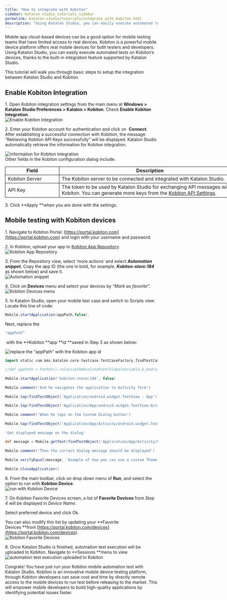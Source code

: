 ```yaml
---
title: "How to integrate with Kobiton"
sidebar: katalon_studio_tutorials_sidebar
permalink: katalon-studio/tutorials/integrate_with_kobiton.html
description: "Using Katalon Studio, you can easily execute automated tests on Kobiton’s devices, thanks to the built-in integration feature supported by Katalon Studio."
---
```

[](#)

Mobile app cloud-based devices can be a good option for mobile testing teams that have limited access to real devices. Kobiton is a powerful mobile device platform offers real mobile devices for both testers and developers. Using Katalon Studio, you can easily execute automated tests on Kobiton’s devices, thanks to the built-in integration feature supported by Katalon Studio.

This tutorial will walk you through basic steps to setup the integration between Katalon Studio and Kobiton.

Enable Kobiton Integration
--------------------------

1\. Open Kobiton integration settings from the main menu at **Windows > Katalon Studio Preferences > Katalon > Kobiton**. Check **Enable Kobiton Integration**.  
![Enable Kobiton Integration](../../images/katalon-studio/tutorials/integrate_with_kobiton/Enable-Kobiton-Integration.png)

2\. Enter your Kobiton account for authentication and click on  **Connect**. After establishing a successful connection with Kobition, the message “Retrieving Kobiton API Keys successfully” will be displayed. Katalon Studio automatically retrieve the information for Kobiton integration.

![information for Kobiton integration](../../images/katalon-studio/tutorials/integrate_with_kobiton/Connect.png)  
Other fields in the Kobiton configuration dialog include:

<table style="width: 778px;"><tbody><tr><td style="text-align: center; border: 1px solid black; width: 165px;"><b>Field</b></td><td style="text-align: center; border: 1px solid black; width: 603px;"><b>Description</b></td></tr><tr><td style="border: 1px solid black; width: 165px; text-align: left;"><span style="font-weight: 400;">Kobiton Server</span></td><td style="border: 1px solid black; width: 603px; text-align: left;"><span style="font-weight: 400;">The Kobiton server to be connected and integrated with Katalon Studio.</span></td></tr><tr><td style="border: 1px solid black; width: 165px; text-align: left;"><span style="font-weight: 400;">API Key</span></td><td style="border: 1px solid black; width: 603px; text-align: left;"><span style="font-weight: 400;">The token to be used by Katalon Studio for exchanging API messages with Kobiton. You can generate more keys from the&nbsp;</span><span style="text-decoration: underline;"><a href="https://portal.kobiton.com/settings/keys"><span style="font-weight: 400;">Kobiton API Settings</span></a></span><span style="font-weight: 400;">.</span></td></tr></tbody></table>

3\. Click **Apply **when you are done with the settings.

Mobile testing with Kobiton devices
-----------------------------------

1\. Navigate to Kobiton Portal: [https://portal.kobiton.com](https://portal.kobiton.com) and login with your username and password.

2\. In Kobiton, upload your app to [Kobiton App Repository](https://docs.kobiton.com/#managing-apps).![Kobiton App Repository](../../images/katalon-studio/tutorials/integrate_with_kobiton/Kobiton-App-Repository.png)

3\. From the Repository view, select ‘more actions’ and select **_Automation snippet._** Copy the app ID (the one in bold, for example, **_Kobiton-store:184_** as shown below) and save it.  
![Automation snippet](../../images/katalon-studio/tutorials/integrate_with_kobiton/Automation-snippet.png)

4\. Click on **Devices** menu and select your devices by “_Mark as favorite”._![Kobiton Devices menu](../../images/katalon-studio/tutorials/integrate_with_kobiton/Devices.png)

5\. In Katalon Studio, open your mobile test case and switch to Scripts view. Locate this line of code:

```groovy
Mobile.startApplication(appPath,false).

```

Next, replace the

```groovy
"appPath”

```

 with the **Kobiton **app **id **saved in Step 3 as shown below:

![replace the "appPath” with the Kobiton app id](../../images/katalon-studio/tutorials/integrate_with_kobiton/Kobiton-app-id.png)

```groovy
import static com.kms.katalon.core.testcase.TestCaseFactory.findTestCaseMobile.comment('Story: Verify correct alarm message')Mobile.comment('Given that user has started an application')'Get full directory\'s path of android application'
 
//def appPath = PathUtil.relativeToAbsolutePath(GlobalVariable.G_AndroidApp, RunConfiguration.getProjectDir())
 
Mobile.startApplication('kobiton-store:184', false)
 
Mobile.comment('And he navigates the application to Activity form')
 
Mobile.tap(findTestObject('Application/android.widget.TextView - App'), 10)
 
Mobile.tap(findTestObject('Application/App/android.widget.TextView-Activity'), 10)
 
Mobile.comment('When he taps on the Custom Dialog button')
 
Mobile.tap(findTestObject('Application/App/Activity/android.widget.TextView-Custom Dialog'), 10)
 
'Get displayed message on the dialog'
 
def message = Mobile.getText(findTestObject('Application/App/Activity/Custom Dialog/android.widget.TextViewCustomDialog'),10)
 
Mobile.comment('Then the correct dialog message should be displayed')
 
Mobile.verifyEqual(message, 'Example of how you can use a custom Theme.Dialog theme to make an activity that looks like a customized dialog, here with an ugly frame.')
 
Mobile.closeApplication()

```

6\. From the main toolbar, click on drop down menu of **Run**, and select the option to run with **Kobiton Device**.  
![run with Kobiton Device](../../images/katalon-studio/tutorials/integrate_with_kobiton/Run.png)

7\. On Kobiton Favorite Devices screen, a list of **Favorite Devices** from _Step 4_ will be displayed in _Device Name_.  

Select preferred device and click Ok.

You can also modify this list by updating your **Favorite Devices **from [https://portal.kobiton.com/devices](https://portal.kobiton.com/devices).  
![Kobiton Favorite Devices](../../images/katalon-studio/tutorials/integrate_with_kobiton/Favorite-Devices.png)

8\. Once Katalon Studio is finished, automation test execution will be uploaded to Kobiton. Navigate to **Sessions **menu to view  
![automation test execution uploaded to Kobiton](../../images/katalon-studio/tutorials/integrate_with_kobiton/Sessions.png)

Congrats! You have just run your Kobiton mobile automation test with Katalon Studio. Kobiton is an innovative mobile device testing platform, through Kobiton developers can save cost and time by directly remote access to the mobile devices to run test before releasing to the market. This will empower mobile developers to build high-quality applications by identifying potential issues faster.

[](#modal-id-popup)